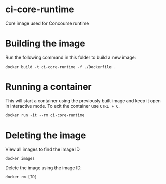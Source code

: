 # ci-core-runtime

Core image used for Concourse runtime

# Building the image
Run the following command in this folder to build a new image:

```
docker build -t ci-core-runtime -f ./Dockerfile .
```

# Running a container
This will start a container using the previously built image and keep it open in interactive mode. To exit the container use `CTRL + C`.

```
docker run -it --rm ci-core-runtime 
```

# Deleting the image
View all images to find the image ID

```
docker images
```

Delete the image using the image ID.

```
docker rm [ID]
```